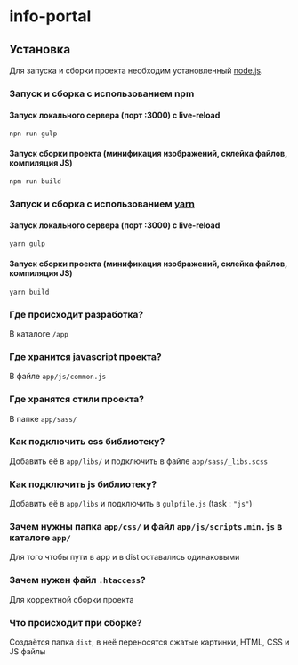 # info-portal

## Установка

Для запуска и сборки проекта необходим установленный [node.js](https://nodejs.org/en/).

### Запуск и сборка с использованием npm
#### Запуск локального сервера (порт :3000) с live-reload
`npn run gulp`
#### Запуск сборки проекта (минификация изображений, склейка файлов, компиляция JS)
`npm run build`

### Запуск и сборка с использованием [yarn](https://yarnpkg.com/)
#### Запуск локального сервера (порт :3000) с live-reload
`yarn gulp`
#### Запуск сборки проекта (минификация изображений, склейка файлов, компиляция JS)
`yarn build`

### Где происходит разработка?
В каталоге `/app`

### Где хранится javascript проекта?
В файле `app/js/common.js`

### Где хранятся стили проекта?
В папке `app/sass/`

### Как подключить css библиотеку?
Добавить её в `app/libs/` и подключить в файле `app/sass/_libs.scss`

### Как подключить js библиотеку?
Добавить её в `app/libs` и подключить в `gulpfile.js` (task : `"js"`)

### Зачем нужны папка `app/css/` и файл `app/js/scripts.min.js` в каталоге `app/`
Для того чтобы пути в app и в dist оставались одинаковыми

### Зачем нужен файл `.htaccess`?
Для корректной сборки проекта

### Что происходит при сборке?
Создаётся папка `dist`, в неё переносятся сжатые картинки, HTML, CSS и JS файлы


